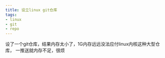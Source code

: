 ```yaml
---
title: 设立linux git仓库
tags:
- linux
- git
- repo
---
```


设了一个git仓库，结果内存太小了，1G内存远远没法应付linux内核这种大型仓库，
一推送就内存不足，很烦


